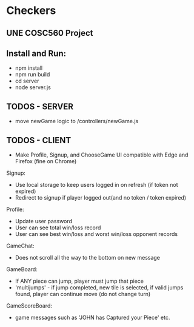 # Checkers
## UNE COSC560 Project

## Install and Run:
* npm install
* npm run build
* cd server
* node server.js

## TODOS - SERVER
* move newGame logic to /controllers/newGame.js


## TODOS - CLIENT
* Make Profile, Signup, and ChooseGame UI compatible with Edge and Firefox (fine on Chrome)

Signup: 
* Use local storage to keep users logged in on refresh (if token not expired)
* Redirect to signup if player logged out(and no token / token expired)

Profile: 
* Update user password
* User can see total win/loss record
* User can see best win/loss and worst win/loss opponent records

GameChat: 
* Does not scroll all the way to the bottom on new message

GameBoard: 
* If ANY piece can jump, player must jump that piece
* 'multijumps' - if jump completed, new tile is selected, if valid jumps found, player can continue move (do not change turn)

GameScoreBoard: 
* game messages such as 'JOHN has Captured your Piece' etc.
